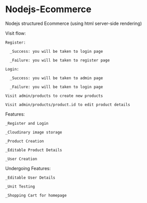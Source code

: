 # Nodejs-Ecommerce
Nodejs structured Ecommerce (using html server-side rendering)

Visit flow:

    Register: 

      _Success: you will be taken to login page

      _Failure: you will be taken to register page

    Login: 

      _Success: you will be taken to admin page

      _Failure: you will be taken to login page

    Visit admin/products to create new products

    Visit admin/products/product.id to edit product details

Features:

    _Register and Login

    _Cloudinary image storage

    _Product Creation

    _Editable Product Details

    _User Creation

Undergoing Features:

    _Editable User Details

    _Unit Testing

    _Shopping Cart for homepage
